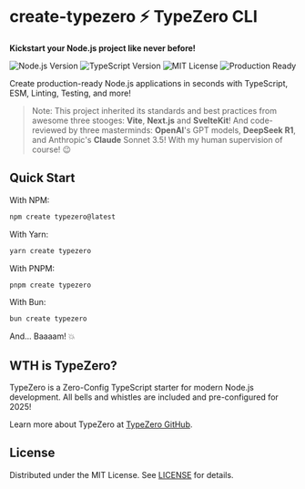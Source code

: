 # create-typezero ⚡️ TypeZero CLI

**Kickstart your Node.js project like never before!**

![Node.js Version](https://img.shields.io/badge/Node.js-%3E%3D22-blue)
![TypeScript Version](https://img.shields.io/badge/Typescript-5.7-blue)
![MIT License](https://img.shields.io/badge/License-MIT-orange)
![Production Ready](https://img.shields.io/badge/Production-Ready-brightgreen)

Create production-ready Node.js applications in seconds with TypeScript, ESM, Linting, Testing, and more!

> Note: This project inherited its standards and best practices from awesome
> three stooges: **Vite**, **Next.js** and **SvelteKit**! And code-reviewed by
> three masterminds: **OpenAI**'s GPT models, **DeepSeek R1**, and Anthropic's
> **Claude** Sonnet 3.5! With my human supervision of course! 😉

## Quick Start

With NPM:

```bash
npm create typezero@latest
```

With Yarn:

```bash
yarn create typezero
```

With PNPM:

```bash
pnpm create typezero
```

With Bun:

```bash
bun create typezero
```

And... Baaaam! 💥

## WTH is TypeZero?

TypeZero is a Zero-Config TypeScript starter for modern Node.js development. All bells and whistles are included and pre-configured for 2025!

Learn more about TypeZero at [TypeZero GitHub](https://github.com/mislam/typezero).

## License

Distributed under the MIT License. See [LICENSE](LICENSE) for details.

